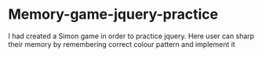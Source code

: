 # Memory-game-jquery-practice
I had created a Simon game in order to practice jquery. Here user can sharp their memory by remembering correct colour pattern and implement it
